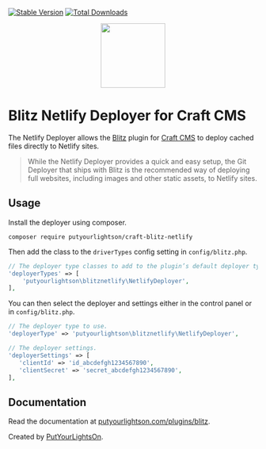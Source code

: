 [![Stable Version](https://img.shields.io/packagist/v/putyourlightson/craft-blitz-netlify?label=stable)]((https://packagist.org/packages/putyourlightson/craft-blitz-netlify))
[![Total Downloads](https://img.shields.io/packagist/dt/putyourlightson/craft-blitz-netlify)](https://packagist.org/packages/putyourlightson/craft-blitz-netlify)

<p align="center"><img width="130" src="https://putyourlightson.com/assets/logos/blitz.svg"></p>

# Blitz Netlify Deployer for Craft CMS

The Netlify Deployer allows the [Blitz](https://putyourlightson.com/plugins/blitz) plugin for [Craft CMS](https://craftcms.com/) to deploy cached files directly to Netlify sites.

> While the Netlify Deployer provides a quick and easy setup, the Git Deployer that ships with Blitz is the recommended way of deploying full websites, including images and other static assets, to Netlify sites.

## Usage

Install the deployer using composer.

```shell
composer require putyourlightson/craft-blitz-netlify
```

Then add the class to the `driverTypes` config setting in `config/blitz.php`.

```php
// The deployer type classes to add to the plugin’s default deployer types.
'deployerTypes' => [
    'putyourlightson\blitznetlify\NetlifyDeployer',
],
```

You can then select the deployer and settings either in the control panel or in `config/blitz.php`.

```php
// The deployer type to use.
'deployerType' => 'putyourlightson\blitznetlify\NetlifyDeployer',

// The deployer settings.
'deployerSettings' => [
   'clientId' => 'id_abcdefgh1234567890',
   'clientSecret' => 'secret_abcdefgh1234567890',
],
```

## Documentation

Read the documentation at [putyourlightson.com/plugins/blitz](https://putyourlightson.com/plugins/blitz#remote-deployment).

Created by [PutYourLightsOn](https://putyourlightson.com/).
